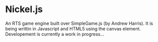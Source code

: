 # Nickel.js

An RTS game engine built over SimpleGame.js (by Andrew Harris). It is being writtin in Javascript and HTML5 using the canvas element. Developement is currently a work in progress...
